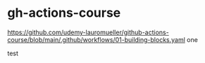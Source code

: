 # gh-actions-course
https://github.com/udemy-lauromueller/github-actions-course/blob/main/.github/workflows/01-building-blocks.yaml
one

test
